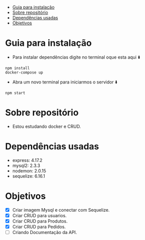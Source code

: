 - [Guia para instalação](#guia-para-instalação)
- [Sobre repositório](#sobre-repositório)
- [Dependências usadas](#dependências-usadas)
- [Objetivos](#objetivos)

# Guia para instalação

* Para instalar dependências digite no terminal oque esta  aqui ⬇️

```
npm install
docker-compose up
```
* Abra um novo terminal para iniciarmos o servidor ⬇️
```npm
npm start
```

  

# Sobre repositório
* Estou estudando docker e CRUD.

# Dependências usadas
* express: 4.17.2
* mysql2: 2.3.3
* nodemon: 2.0.15
* sequelize: 6.16.1

# Objetivos

- [x] Criar imagem Mysql e conectar com Sequelize.
- [x] Criar CRUD para usuarios.
- [x] Criar CRUD para Produtos.
- [x] Criar CRUD para Pedidos.
- [ ] Criando Documentação da API.